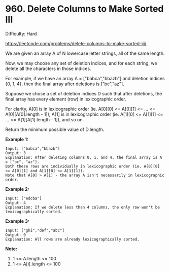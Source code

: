 # 960. Delete Columns to Make Sorted III

Difficulty: Hard

https://leetcode.com/problems/delete-columns-to-make-sorted-iii/

We are given an array A of N lowercase letter strings, all of the same length.

Now, we may choose any set of deletion indices, and for each string, we delete all the characters in those indices.

For example, if we have an array A = ["babca","bbazb"] and deletion indices {0, 1, 4}, then the final array after deletions is ["bc","az"].

Suppose we chose a set of deletion indices D such that after deletions, the final array has every element (row) in lexicographic order.

For clarity, A[0] is in lexicographic order (ie. A[0][0] <= A[0][1] <= ... <= A[0][A[0].length - 1]), A[1] is in lexicographic order (ie. A[1][0] <= A[1][1] <= ... <= A[1][A[1].length - 1]), and so on.

Return the minimum possible value of D.length.

**Example 1:**
```
Input: ["babca","bbazb"]
Output: 3
Explanation: After deleting columns 0, 1, and 4, the final array is A = ["bc", "az"].
Both these rows are individually in lexicographic order (ie. A[0][0] <= A[0][1] and A[1][0] <= A[1][1]).
Note that A[0] > A[1] - the array A isn't necessarily in lexicographic order.
```

**Example 2:**
```
Input: ["edcba"]
Output: 4
Explanation: If we delete less than 4 columns, the only row won't be lexicographically sorted.
```

**Example 3:**
```
Input: ["ghi","def","abc"]
Output: 0
Explanation: All rows are already lexicographically sorted.
```

**Note:**

1. 1 <= A.length <= 100
2. 1 <= A[i].length <= 100
